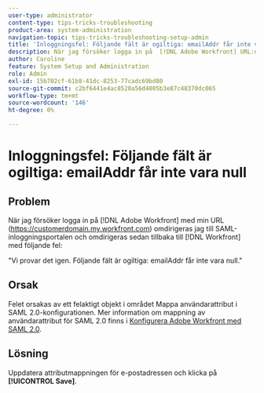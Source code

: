 ```yaml
---
user-type: administrator
content-type: tips-tricks-troubleshooting
product-area: system-administration
navigation-topic: tips-tricks-troubleshooting-setup-admin
title: 'Inloggningsfel: Följande fält är ogiltiga: emailAddr får inte vara null'
description: När jag försöker logga in på  [!DNL Adobe Workfront] URL:en för min domän omdirigeras jag till SAML-inloggningsportalen och omdirigeras sedan tillbaka till  [!DNL Workfront] med ett fel som anger att fältet emailAddr inte kan vara null.
author: Caroline
feature: System Setup and Administration
role: Admin
exl-id: 15b702cf-61b8-41dc-8253-77cadc69bd80
source-git-commit: c2bf6441e4ac8520a56d4005b3e87c48370dc065
workflow-type: tm+mt
source-wordcount: '146'
ht-degree: 0%

---
```


# Inloggningsfel: Följande fält är ogiltiga: emailAddr får inte vara null

## Problem

När jag försöker logga in på [!DNL Adobe Workfront] med min URL (https://customerdomain.my.workfront.com) omdirigeras jag till SAML-inloggningsportalen och omdirigeras sedan tillbaka till [!DNL Workfront] med följande fel:

&quot;Vi provar det igen. Följande fält är ogiltiga: emailAddr får inte vara null.&quot;

## Orsak

Felet orsakas av ett felaktigt objekt i området Mappa användarattribut i SAML 2.0-konfigurationen. Mer information om mappning av användarattribut för SAML 2.0 finns i [Konfigurera Adobe Workfront med SAML 2.0](../../administration-and-setup/add-users/single-sign-on/configure-workfront-saml-2.md).

## Lösning

Uppdatera attributmappningen för e-postadressen och klicka på **[!UICONTROL Save]**.
